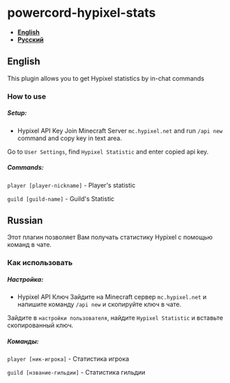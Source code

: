 # powercord-hypixel-stats
* **[English](#english)**
* **[Русский](#russian)**
## English
This plugin allows you to get Hypixel statistics by in-chat commands
### How to use
##### Setup:
* Hypixel API Key
Join Minecraft Server `mc.hypixel.net` and run `/api new` command and copy key in text area.

Go to `User Settings`, find `Hypixel Statistic` and enter copied api key.

##### Commands:
`player [player-nickname]` - Player's statistic

`guild [guild-name]` - Guild's Statistic

## Russian
Этот плагин позволяет Вам получать статистику Hypixel с помощью команд в чате.

### Как использовать
##### Настройка:
* Hypixel API Ключ
Зайдите на Minecraft сервер `mc.hypixel.net` и напишите команду `/api new` и скопируйте ключ в чате.

Зайдите в `настройки пользователя`, найдите `Hypixel Statistic` и вставьте скопированный ключ.

##### Команды:
`player [ник-игрока]` - Статистика игрока

`guild [нзвание-гильдии]` - Статистика гильдии
